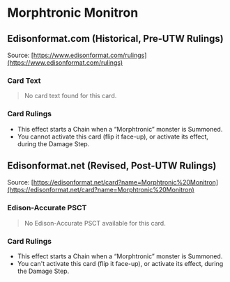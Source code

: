 # Morphtronic Monitron

## Edisonformat.com (Historical, Pre-UTW Rulings)

Source: [https://www.edisonformat.com/rulings](https://www.edisonformat.com/rulings)

### Card Text

> No card text found for this card.

### Card Rulings

*   This effect starts a Chain when a “Morphtronic” monster is Summoned.
*   You cannot activate this card (flip it face-up), or activate its effect, during the Damage Step.

## Edisonformat.net (Revised, Post-UTW Rulings)

Source: [https://edisonformat.net/card?name=Morphtronic%20Monitron](https://edisonformat.net/card?name=Morphtronic%20Monitron)

### Edison-Accurate PSCT

> No Edison-Accurate PSCT available for this card.

### Card Rulings

*   This effect starts a Chain when a “Morphtronic” monster is Summoned.
*   You can't activate this card (flip it face-up), or activate its effect, during the Damage Step.
            